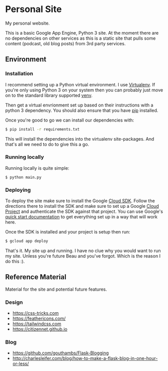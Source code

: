 Personal Site
=============

My personal website.

This is a basic Google App Engine, Python 3 site. At the moment there are no dependencies on other services as this is a static site that pulls some content (podcast, old blog posts) from 3rd party services.


## Environment

### Installation

I recommend setting up a Python virtual environment. I use [Virtualenv](https://virtualenv.pypa.io/en/latest/). If you're only using Python 3 on your system then you can probably just move on to the standard library supported [venv](https://docs.python.org/3/library/venv.html).

Then get a virtual envrionment set up based on their instructions with a python 3 dependency. You should also ensure that you have [pip](https://pypi.org/project/pip/) installed.

Once you're good to go we can install our dependencies with:

``` sh
$ pip install -r requirements.txt
```

This will install the dependencies into the virtualenv site-packages. And that's all we need to do to give this a go.

### Running locally

Running locally is quite simple:

``` 
$ python main.py
```

### Deploying

To deploy the site make sure to install the Google [Cloud SDK](https://cloud.google.com/sdk/). Follow the directions there to install the SDK and make sure to set up a Google [Cloud Project](https://cloud.google.com/resource-manager/docs/creating-managing-projects) and authenticate the SDK against that project. You can use Google's [quick start documentation](https://cloud.google.com/appengine/docs/standard/python3/quickstart) to get everything set up in a way that will work here.

Once the SDK is installed and your project is setup then run:

``` sh
$ gcloud app deploy
```

That's it. My site up and running. I have no clue why you would want to run my site. Unless you're future Beau and you've forgot. Which is the reason I do this :).


## Reference Material

Material for the site and potential future features.

### Design
- https://css-tricks.com
- https://feathericons.com/
- https://tailwindcss.com
- https://citizennet.github.io

### Blog
- https://github.com/gouthambs/Flask-Blogging
- http://charlesleifer.com/blog/how-to-make-a-flask-blog-in-one-hour-or-less/
